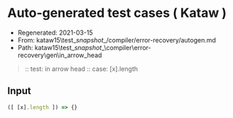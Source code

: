 # Auto-generated test cases ( Kataw )
- Regenerated: 2021-03-15
- From: kataw15\test\__snapshot__/compiler/error-recovery/autogen.md
- Path: kataw15\test\__snapshot__\compiler\error-recovery\gen\in_arrow_head
> :: test: in arrow head
> :: case: [x].length
## Input

`````js
([ [x].length ]) => {}
`````
